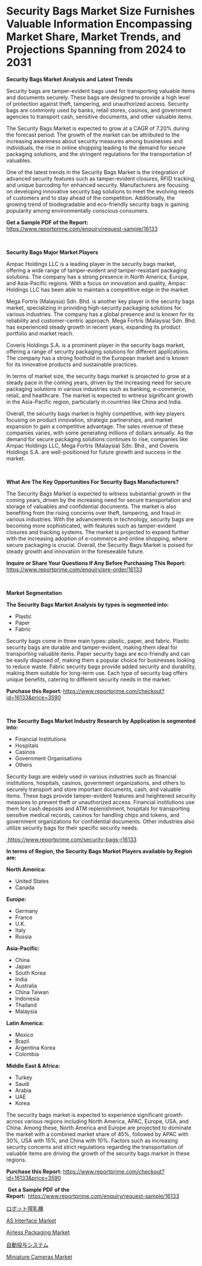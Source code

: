 <p><h1>Security Bags Market Size Furnishes Valuable Information Encompassing Market Share, Market Trends, and Projections Spanning from 2024 to 2031</h1></p><p><strong>Security Bags Market Analysis and Latest Trends</strong></p>
<p><p>Security bags are tamper-evident bags used for transporting valuable items and documents securely. These bags are designed to provide a high level of protection against theft, tampering, and unauthorized access. Security bags are commonly used by banks, retail stores, casinos, and government agencies to transport cash, sensitive documents, and other valuable items.</p><p>The Security Bags Market is expected to grow at a CAGR of 7.20% during the forecast period. The growth of the market can be attributed to the increasing awareness about security measures among businesses and individuals, the rise in online shopping leading to the demand for secure packaging solutions, and the stringent regulations for the transportation of valuables. </p><p>One of the latest trends in the Security Bags Market is the integration of advanced security features such as tamper-evident closures, RFID tracking, and unique barcoding for enhanced security. Manufacturers are focusing on developing innovative security bag solutions to meet the evolving needs of customers and to stay ahead of the competition. Additionally, the growing trend of biodegradable and eco-friendly security bags is gaining popularity among environmentally conscious consumers.</p></p>
<p><strong>Get a Sample PDF of the Report:&nbsp;</strong> <a href="https://www.reportprime.com/enquiry/request-sample/16133">https://www.reportprime.com/enquiry/request-sample/16133</a></p>
<p>&nbsp;</p>
<p><strong>Security Bags Major Market Players</strong></p>
<p><p>Ampac Holdings LLC is a leading player in the security bags market, offering a wide range of tamper-evident and tamper-resistant packaging solutions. The company has a strong presence in North America, Europe, and Asia-Pacific regions. With a focus on innovation and quality, Ampac Holdings LLC has been able to maintain a competitive edge in the market.</p><p>Mega Fortris (Malaysia) Sdn. Bhd. is another key player in the security bags market, specializing in providing high-security packaging solutions for various industries. The company has a global presence and is known for its reliability and customer-centric approach. Mega Fortris (Malaysia) Sdn. Bhd. has experienced steady growth in recent years, expanding its product portfolio and market reach.</p><p>Coveris Holdings S.A. is a prominent player in the security bags market, offering a range of security packaging solutions for different applications. The company has a strong foothold in the European market and is known for its innovative products and sustainable practices.</p><p>In terms of market size, the security bags market is projected to grow at a steady pace in the coming years, driven by the increasing need for secure packaging solutions in various industries such as banking, e-commerce, retail, and healthcare. The market is expected to witness significant growth in the Asia-Pacific region, particularly in countries like China and India.</p><p>Overall, the security bags market is highly competitive, with key players focusing on product innovation, strategic partnerships, and market expansion to gain a competitive advantage. The sales revenue of these companies varies, with some generating millions of dollars annually. As the demand for secure packaging solutions continues to rise, companies like Ampac Holdings LLC, Mega Fortris (Malaysia) Sdn. Bhd., and Coveris Holdings S.A. are well-positioned for future growth and success in the market.</p></p>
<p>&nbsp;</p>
<p><strong>What Are The Key Opportunities For Security Bags Manufacturers?</strong></p>
<p><p>The Security Bags Market is expected to witness substantial growth in the coming years, driven by the increasing need for secure transportation and storage of valuables and confidential documents. The market is also benefiting from the rising concerns over theft, tampering, and fraud in various industries. With the advancements in technology, security bags are becoming more sophisticated, with features such as tamper-evident closures and tracking systems. The market is projected to expand further with the increasing adoption of e-commerce and online shopping, where secure packaging is crucial. Overall, the Security Bags Market is poised for steady growth and innovation in the foreseeable future.</p></p>
<p><strong>Inquire or Share Your Questions If Any Before Purchasing This Report:</strong> <a href="https://www.reportprime.com/enquiry/pre-order/16133">https://www.reportprime.com/enquiry/pre-order/16133</a></p>
<p>&nbsp;</p>
<p><strong>Market Segmentation</strong></p>
<p><strong>The Security Bags Market Analysis by types is segmented into:</strong></p>
<p><ul><li>Plastic</li><li>Paper</li><li>Fabric</li></ul></p>
<p><p>Security bags come in three main types: plastic, paper, and fabric. Plastic security bags are durable and tamper-evident, making them ideal for transporting valuable items. Paper security bags are eco-friendly and can be easily disposed of, making them a popular choice for businesses looking to reduce waste. Fabric security bags provide added security and durability, making them suitable for long-term use. Each type of security bag offers unique benefits, catering to different security needs in the market.</p></p>
<p><strong>Purchase this Report:&nbsp;</strong><a href="https://www.reportprime.com/checkout?id=16133&price=3590">https://www.reportprime.com/checkout?id=16133&price=3590</a></p>
<p>&nbsp;</p>
<p><strong>The Security Bags Market Industry Research by Application is segmented into:</strong></p>
<p><ul><li>Financial Institutions</li><li>Hospitals</li><li>Casinos</li><li>Government Organisations</li><li>Others</li></ul></p>
<p><p>Security bags are widely used in various industries such as financial institutions, hospitals, casinos, government organizations, and others to securely transport and store important documents, cash, and valuable items. These bags provide tamper-evident features and heightened security measures to prevent theft or unauthorized access. Financial institutions use them for cash deposits and ATM replenishment, hospitals for transporting sensitive medical records, casinos for handling chips and tokens, and government organizations for confidential documents. Other industries also utilize security bags for their specific security needs.</p></p>
<p><a href="https://www.reportprime.com/security-bags-r16133">&nbsp;https://www.reportprime.com/security-bags-r16133</a></p>
<p><strong>In terms of Region, the Security Bags Market Players available by Region are:</strong></p>
<p>
    <p> <strong> North America: </strong>
        <ul>
            <li>United States</li>
            <li>Canada</li>
        </ul>
        </p> 
    <p> <strong> Europe: </strong>
        <ul>
            <li>Germany</li>
            <li>France</li>
            <li>U.K.</li>
            <li>Italy</li>
            <li>Russia</li>
        </ul>
        </p> 
    <p> <strong> Asia-Pacific: </strong>
        <ul>
            <li>China</li>
            <li>Japan</li>
            <li>South Korea</li>
            <li>India</li>
            <li>Australia</li>
            <li>China Taiwan</li>
            <li>Indonesia</li>
            <li>Thailand</li>
            <li>Malaysia</li>
        </ul>
        </p> 
    <p> <strong> Latin America: </strong>
        <ul>
            <li>Mexico</li>
            <li>Brazil</li>
            <li>Argentina Korea</li>
            <li>Colombia</li>
        </ul>
        </p> 
    <p> <strong> Middle East & Africa: </strong>
        <ul>
            <li>Turkey</li>
            <li>Saudi</li>
            <li>Arabia</li>
            <li>UAE</li>
            <li>Korea</li>
        </ul>
    </p>
    </p>
<p><p>The security bags market is expected to experience significant growth across various regions including North America, APAC, Europe, USA, and China. Among these, North America and Europe are projected to dominate the market with a combined market share of 45%, followed by APAC with 30%, USA with 15%, and China with 10%. Factors such as increasing security concerns and strict regulations regarding the transportation of valuable items are driving the growth of the security bags market in these regions.</p></p>
<p><strong>Purchase this Report: </strong><a href="https://www.reportprime.com/checkout?id=16133&price=3590">https://www.reportprime.com/checkout?id=16133&price=3590</a></p>
<p>&nbsp;<strong>Get a Sample PDF of the Report:&nbsp;&nbsp;</strong><a href="https://www.reportprime.com/enquiry/request-sample/16133">https://www.reportprime.com/enquiry/request-sample/16133</a></p>
<p><strong></strong></p>
<p><p><a href="https://medium.com/@lorrainethompson10/%E3%83%AD%E3%83%9C%E3%83%83%E3%83%88%E3%81%AE%E6%90%BE%E4%B9%B3%E6%A9%9F%E5%B8%82%E5%A0%B4%E5%88%86%E6%9E%90-%E3%81%9D%E3%81%AEcagr-%E5%B8%82%E5%A0%B4%E3%82%BB%E3%82%B0%E3%83%A1%E3%83%B3%E3%83%86%E3%83%BC%E3%82%B7%E3%83%A7%E3%83%B3-%E3%81%8A%E3%82%88%E3%81%B3%E4%B8%96%E7%95%8C%E7%9A%84%E3%81%AA%E6%A5%AD%E7%95%8C%E6%A6%82%E8%A6%81-944b6e8aee74">ロボット搾乳機</a></p><p><a href="https://www.linkedin.com/pulse/interface-market-size-cagr-trends-2024-2030-pereops-oq5ue?trackingId=cYegBLpice%2FfUxSaVLxc9Q%3D%3D">AS Interface Market</a></p><p><a href="https://github.com/Sinjinluong3e0awx2m195k76/Market-Research-Report-List-2/blob/main/airless-packaging-market.md">Airless Packaging Market</a></p><p><a href="https://github.com/nemesis2824/Market-Research-Report-List-1/blob/main/462772425832.md">自動投与システム</a></p><p><a href="https://www.linkedin.com/pulse/miniature-cameras-market-competitive-analysis-trends-forecast-aokuc?trackingId=SaTgCKS%2BiWRtmVEPeeBbOg%3D%3D">Miniature Cameras Market</a></p></p>